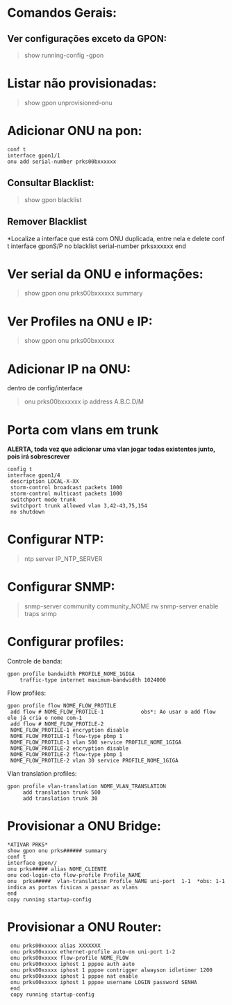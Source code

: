 # Comandos Gerais:

## Ver configurações exceto da GPON:
>show running-config -gpon

# Listar não provisionadas:
>show gpon unprovisioned-onu

# Adicionar ONU na pon:
	
 	conf t
	interface gpon1/1
	onu add serial-number prks00bxxxxxx


## Consultar Blacklist:
>show gpon blacklist

## Remover Blacklist
*Localize a interface que está com ONU duplicada, entre nela e delete
conf t
interface gponS/P
no blacklist serial-number prksxxxxxx
end

# Ver serial da ONU e informações:
>show gpon onu prks00bxxxxxx summary

# Ver Profiles na ONU e IP:
>show gpon onu prks00bxxxxxx

# Adicionar IP na ONU:
dentro de config/interface
>onu prks00bxxxxxx ip address A.B.C.D/M

# Porta com vlans em trunk

**ALERTA, toda vez que adicionar uma vlan jogar todas existentes junto, pois irá sobrescrever**

	config t
	interface gpon1/4
	 description LOCAL-X-XX
	 storm-control broadcast packets 1000
	 storm-control multicast packets 1000
	 switchport mode trunk
	 switchport trunk allowed vlan 3,42-43,75,154
	 no shutdown

# Configurar NTP:
>ntp server IP_NTP_SERVER

# Configurar SNMP:
>snmp-server community community_NOME rw
>snmp-server enable traps snmp

# Configurar profiles:
Controle de banda: 
	
	gpon profile bandwidth PROFILE_NOME_1GIGA
	 	traffic-type internet maximum-bandwidth 1024000


Flow profiles:
	
	gpon profile flow NOME_FLOW_PROTILE
	 add flow # NOME_FLOW_PROTILE-1            obs*: Ao usar o add flow ele já cria o nome com-1
	 add flow # NOME_FLOW_PROTILE-2
	 NOME_FLOW_PROTILE-1 encryption disable
	 NOME_FLOW_PROTILE-1 flow-type pbmp 1
	 NOME_FLOW_PROTILE-1 vlan 500 service PROFILE_NOME_1GIGA
	 NOME_FLOW_PROTILE-2 encryption disable
	 NOME_FLOW_PROTILE-2 flow-type pbmp 1
	 NOME_FLOW_PROTILE-2 vlan 30 service PROFILE_NOME_1GIGA


Vlan translation profiles:

	gpon profile vlan-translation NOME_VLAN_TRANSLATION
		 add translation trunk 500
		 add translation trunk 30




# Provisionar a ONU Bridge: 

	*ATIVAR PRKS*
	show gpon onu prks###### summary
	conf t 
	interface gpon//										
	onu prks##### alias NOME_CLIENTE
	onu cod-login-cto flow-profile Profile_NAME
	onu  prks#####  vlan-translation Profile_NAME uni-port  1-1  *obs: 1-1 indica as portas fisicas a passar as vlans
	end
	copy running startup-config 


# Provisionar a ONU Router: 
	
	 onu prks00xxxxx alias XXXXXXX
	 onu prks00xxxxx ethernet-profile auto-on uni-port 1-2
	 onu prks00xxxxx flow-profile NOME_FLOW
	 onu prks00xxxxx iphost 1 pppoe auth auto
	 onu prks00xxxxx iphost 1 pppoe contrigger alwayson idletimer 1200
	 onu prks00xxxxx iphost 1 pppoe nat enable
	 onu prks00xxxxx iphost 1 pppoe username LOGIN password SENHA
  	 end
	 copy running startup-config 
